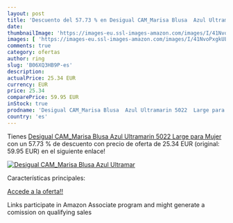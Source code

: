 ```yaml
---
layout: post
title: 'Descuento del 57.73 % en Desigual CAM_Marisa Blusa  Azul Ultramar'
date: 
thumbnailImage: 'https://images-eu.ssl-images-amazon.com/images/I/41NvoPxgkUL._SL200_.jpg'
images: [ 'https://images-eu.ssl-images-amazon.com/images/I/41NvoPxgkUL._SL200_.jpg' ]
comments: true
category: ofertas
author: ring
slug: 'B06XQ3HB9P-es'
description:
actualPrice: 25.34 EUR
currency: EUR
price: 25.34
comparePrice: 59.95 EUR
inStock: true
prodname: 'Desigual CAM_Marisa Blusa  Azul Ultramarin 5022  Large para Mujer'
country: 'es'
---
```


Tienes [Desigual CAM_Marisa Blusa  Azul Ultramarin 5022  Large para Mujer](https://www.amazon.es/dp/B06XQ3HB9P/?tag=tolees-21) con un 57.73 % de descuento con precio de oferta de 25.34 EUR (original: 59.95 EUR) en el siguiente enlace!

[![Desigual CAM_Marisa Blusa  Azul Ultramar](https://images-eu.ssl-images-amazon.com/images/I/41NvoPxgkUL._SL200_.jpg)](https://www.amazon.es/dp/B06XQ3HB9P/?tag=tolees-21)

Características principales:


[Accede a la oferta!!](https://www.amazon.es/dp/B06XQ3HB9P/?tag=tolees-21)

Links participate in Amazon Associate program and might generate a comission on qualifying sales


